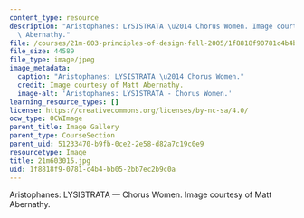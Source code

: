 ```yaml
---
content_type: resource
description: "Aristophanes: LYSISTRATA \u2014 Chorus Women. Image courtesy of Matt\
  \ Abernathy."
file: /courses/21m-603-principles-of-design-fall-2005/1f8818f90781c4b4bb052bb7ec2b9c0a_21m603015.jpg
file_size: 44589
file_type: image/jpeg
image_metadata:
  caption: "Aristophanes: LYSISTRATA \u2014 Chorus Women."
  credit: Image courtesy of Matt Abernathy.
  image-alt: 'Aristophanes: LYSISTRATA - Chorus Women.'
learning_resource_types: []
license: https://creativecommons.org/licenses/by-nc-sa/4.0/
ocw_type: OCWImage
parent_title: Image Gallery
parent_type: CourseSection
parent_uid: 51233470-b9fb-0ce2-2e58-d82a7c19c0e9
resourcetype: Image
title: 21m603015.jpg
uid: 1f8818f9-0781-c4b4-bb05-2bb7ec2b9c0a
---
```

Aristophanes: LYSISTRATA — Chorus Women. Image courtesy of Matt Abernathy.
